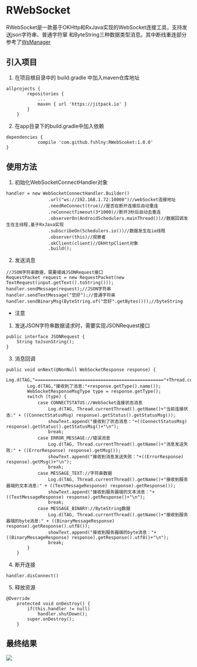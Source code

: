 # RWebSocket

RWebSocket是一款基于OKHttp和RxJava实现的WebSocket连接工具，支持发送json字符串、普通字符窜
和ByteString三种数据类型消息。其中断线重连部分参考了[WsManager](https://github.com/Rabtman/WsManager)

## 引入项目

1. 在项目根目录中的 build.gradle 中加入maven仓库地址
```
allprojects {
		repositories {
			...
			maven { url 'https://jitpack.io' }
		}
	}
```

2. 在app目录下的build.gradle中加入依赖

```
dependencies {
	        compile 'com.github.fshlny:RWebScoket:1.0.0'
}
```

## 使用方法

1. 初始化WebSocketConnectHandler对象
```
handler = new WebSocketConnectHandler.Builder()
                .url("ws://192.168.1.72:10000")//webSocket连接地址
                .needReConnect(true)//是否在断开连接后自动重连
                .reConnectTimeout(3*1000)//断开3秒后自动去重连
                .observerOn(AndroidSchedulers.mainThread())//数据回调发生在主线程,基于RxJava实现
                .subscribeOn(Schedulers.io())//数据发生在io线程
                .observer(this)//观察者
                .okClient(client)//OkHttpClient对象
                .build();
```

2. 发送消息

```
//JSON字符串数据，需要竭诚JSONRequest接口
RequestPacket request = new RequestPacket(new TextRequest(input.getText().toString()));
handler.sendMessage(request);//JSON字符串
handler.sendTextMessage("您好");//普通字符串
handler.sendBinaryMsg(ByteString.of("您好".getBytes()));//byteString

```

* 注意

1. 发送JSON字符串数据请求时，需要实现JSONRequest接口

```
public interface JSONRequest {
    String toJsonString();
}
```

3. 消息回调

```
public void onNext(@NonNull WebSocketResponse response) {
        Log.d(TAG,"================================================="+Thread.currentThread().getName()+"===================================================================");
        Log.d(TAG,"接收到了消息:"+response.getType().name());
        WebSocketResponseMsgType type = response.getType();
        switch (type) {
            case CONNECTSTATUS://WebSocket连接状态消息
                Log.d(TAG, Thread.currentThread().getName()+"当前连接状态:" + ((ConnectStatusMsg) response).getStatus().getStatusMsg());
                showText.append("接收到了状态消息："+((ConnectStatusMsg) response).getStatus().getStatusMsg()+"\n");
                break;
            case ERROR_MESSAGE://错误消息
                Log.d(TAG, Thread.currentThread().getName()+"消息发送失败:" + ((ErrorResponse) response).getMsg());
                showText.append("接收到消息发送失败："+((ErrorResponse) response).getMsg()+"\n");
                break;
            case MESSAGE_TEXT://字符串数据
                Log.d(TAG, Thread.currentThread().getName()+"接收到服务器端的文本消息:" + ((TextMessageResponse) response).getResponse());
                showText.append("接收到服务器端的文本消息："+((TextMessageResponse) response).getResponse()+"\n");
                break;
            case MESSAGE_BINARY://ByteString数据
                Log.d(TAG, Thread.currentThread().getName()+"接收到服务器端的byte消息:" + ((BinaryMessageResponse) response).getResponse().utf8());
                showText.append("接收到服务器端的byte消息："+((BinaryMessageResponse) response).getResponse().utf8()+"\n");
                break;
        }
    }
```

4. 断开连接

```
handler.disConnect()
```

5. 释放资源

```
@Override
    protected void onDestroy() {
        if(this.handler != null)
            handler.shutDown();
        super.onDestroy();
    }
```

## 最终结果

![](https://github.com/fshlny/RWebScoket/blob/master/shortCut/sample.png)